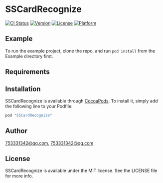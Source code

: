# SSCardRecognize

[![CI Status](http://img.shields.io/travis/753331342@qq.com/SSCardRecognize.svg?style=flat)](https://travis-ci.org/753331342@qq.com/SSCardRecognize)
[![Version](https://img.shields.io/cocoapods/v/SSCardRecognize.svg?style=flat)](http://cocoapods.org/pods/SSCardRecognize)
[![License](https://img.shields.io/cocoapods/l/SSCardRecognize.svg?style=flat)](http://cocoapods.org/pods/SSCardRecognize)
[![Platform](https://img.shields.io/cocoapods/p/SSCardRecognize.svg?style=flat)](http://cocoapods.org/pods/SSCardRecognize)

## Example

To run the example project, clone the repo, and run `pod install` from the Example directory first.

## Requirements

## Installation

SSCardRecognize is available through [CocoaPods](http://cocoapods.org). To install
it, simply add the following line to your Podfile:

```ruby
pod "SSCardRecognize"
```

## Author

753331342@qq.com, 753331342@qq.com

## License

SSCardRecognize is available under the MIT license. See the LICENSE file for more info.
